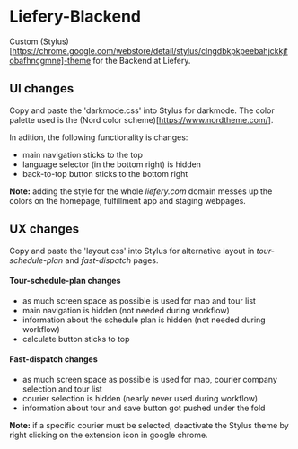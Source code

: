 # Liefery-Blackend
Custom (Stylus)[https://chrome.google.com/webstore/detail/stylus/clngdbkpkpeebahjckkjfobafhncgmne]-theme for the Backend at Liefery.

## UI changes
Copy and paste the 'darkmode.css' into Stylus for darkmode. The color palette used is the (Nord color scheme)[https://www.nordtheme.com/].

In adition, the following functionality is changes:
- main navigation sticks to the top
- language selector (in the bottom right) is hidden
- back-to-top button sticks to the bottom right

**Note:** adding the style for the whole *liefery.com* domain messes up the colors on the homepage, fulfillment app and staging webpages.

## UX changes
Copy and paste the 'layout.css' into Stylus for alternative layout in *tour-schedule-plan* and *fast-dispatch* pages.

#### Tour-schedule-plan changes
- as much screen space as possible is used for map and tour list
- main navigation is hidden (not needed during workflow)
- information about the schedule plan is hidden (not needed during workflow)
- calculate button sticks to top

#### Fast-dispatch changes
- as much screen space as possible is used for map, courier company selection and tour list
- courier selection is hidden (nearly never used during workflow)
- information about tour and save button got pushed under the fold

**Note:** if a specific courier must be selected, deactivate the Stylus theme by right clicking on the extension icon in google chrome.
